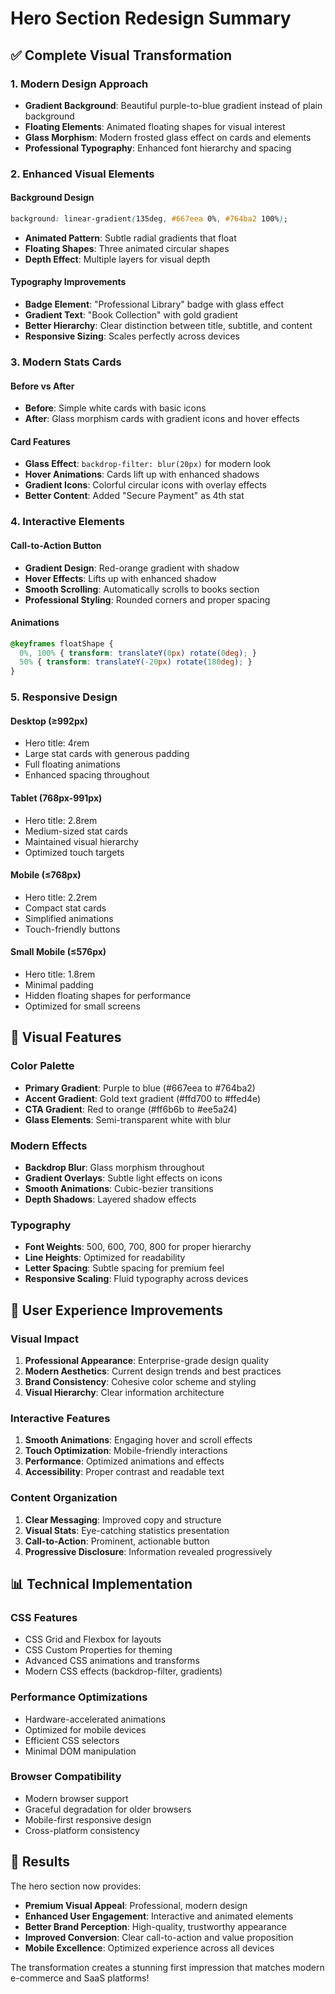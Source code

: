 # Hero Section Redesign Summary

## ✅ Complete Visual Transformation

### 1. **Modern Design Approach**
- **Gradient Background**: Beautiful purple-to-blue gradient instead of plain background
- **Floating Elements**: Animated floating shapes for visual interest
- **Glass Morphism**: Modern frosted glass effect on cards and elements
- **Professional Typography**: Enhanced font hierarchy and spacing

### 2. **Enhanced Visual Elements**

#### **Background Design**
```css
background: linear-gradient(135deg, #667eea 0%, #764ba2 100%);
```
- **Animated Pattern**: Subtle radial gradients that float
- **Floating Shapes**: Three animated circular shapes
- **Depth Effect**: Multiple layers for visual depth

#### **Typography Improvements**
- **Badge Element**: "Professional Library" badge with glass effect
- **Gradient Text**: "Book Collection" with gold gradient
- **Better Hierarchy**: Clear distinction between title, subtitle, and content
- **Responsive Sizing**: Scales perfectly across devices

### 3. **Modern Stats Cards**

#### **Before vs After**
- **Before**: Simple white cards with basic icons
- **After**: Glass morphism cards with gradient icons and hover effects

#### **Card Features**
- **Glass Effect**: `backdrop-filter: blur(20px)` for modern look
- **Hover Animations**: Cards lift up with enhanced shadows
- **Gradient Icons**: Colorful circular icons with overlay effects
- **Better Content**: Added "Secure Payment" as 4th stat

### 4. **Interactive Elements**

#### **Call-to-Action Button**
- **Gradient Design**: Red-orange gradient with shadow
- **Hover Effects**: Lifts up with enhanced shadow
- **Smooth Scrolling**: Automatically scrolls to books section
- **Professional Styling**: Rounded corners and proper spacing

#### **Animations**
```css
@keyframes floatShape {
  0%, 100% { transform: translateY(0px) rotate(0deg); }
  50% { transform: translateY(-20px) rotate(180deg); }
}
```

### 5. **Responsive Design**

#### **Desktop (≥992px)**
- Hero title: 4rem
- Large stat cards with generous padding
- Full floating animations
- Enhanced spacing throughout

#### **Tablet (768px-991px)**
- Hero title: 2.8rem
- Medium-sized stat cards
- Maintained visual hierarchy
- Optimized touch targets

#### **Mobile (≤768px)**
- Hero title: 2.2rem
- Compact stat cards
- Simplified animations
- Touch-friendly buttons

#### **Small Mobile (≤576px)**
- Hero title: 1.8rem
- Minimal padding
- Hidden floating shapes for performance
- Optimized for small screens

## 🎨 Visual Features

### **Color Palette**
- **Primary Gradient**: Purple to blue (#667eea to #764ba2)
- **Accent Gradient**: Gold text gradient (#ffd700 to #ffed4e)
- **CTA Gradient**: Red to orange (#ff6b6b to #ee5a24)
- **Glass Elements**: Semi-transparent white with blur

### **Modern Effects**
- **Backdrop Blur**: Glass morphism throughout
- **Gradient Overlays**: Subtle light effects on icons
- **Smooth Animations**: Cubic-bezier transitions
- **Depth Shadows**: Layered shadow effects

### **Typography**
- **Font Weights**: 500, 600, 700, 800 for proper hierarchy
- **Line Heights**: Optimized for readability
- **Letter Spacing**: Subtle spacing for premium feel
- **Responsive Scaling**: Fluid typography across devices

## 🚀 User Experience Improvements

### **Visual Impact**
1. **Professional Appearance**: Enterprise-grade design quality
2. **Modern Aesthetics**: Current design trends and best practices
3. **Brand Consistency**: Cohesive color scheme and styling
4. **Visual Hierarchy**: Clear information architecture

### **Interactive Features**
1. **Smooth Animations**: Engaging hover and scroll effects
2. **Touch Optimization**: Mobile-friendly interactions
3. **Performance**: Optimized animations and effects
4. **Accessibility**: Proper contrast and readable text

### **Content Organization**
1. **Clear Messaging**: Improved copy and structure
2. **Visual Stats**: Eye-catching statistics presentation
3. **Call-to-Action**: Prominent, actionable button
4. **Progressive Disclosure**: Information revealed progressively

## 📊 Technical Implementation

### **CSS Features**
- CSS Grid and Flexbox for layouts
- CSS Custom Properties for theming
- Advanced CSS animations and transforms
- Modern CSS effects (backdrop-filter, gradients)

### **Performance Optimizations**
- Hardware-accelerated animations
- Optimized for mobile devices
- Efficient CSS selectors
- Minimal DOM manipulation

### **Browser Compatibility**
- Modern browser support
- Graceful degradation for older browsers
- Mobile-first responsive design
- Cross-platform consistency

## 🎯 Results

The hero section now provides:
- **Premium Visual Appeal**: Professional, modern design
- **Enhanced User Engagement**: Interactive and animated elements
- **Better Brand Perception**: High-quality, trustworthy appearance
- **Improved Conversion**: Clear call-to-action and value proposition
- **Mobile Excellence**: Optimized experience across all devices

The transformation creates a stunning first impression that matches modern e-commerce and SaaS platforms!